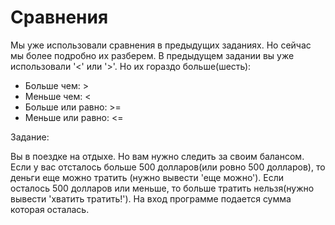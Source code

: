 # Сравнения 

Мы уже использовали сравнения в предыдущих заданиях. Но сейчас мы более подробно их разберем. В предыдущем задании вы уже использовали '<' или '>'. Но их гораздо больше(шесть):

* Больше чем: >
* Меньше чем: <
* Больше или равно: >=
* Меньше или равно: <=

Задание:

Вы в поездке на отдыхе. Но вам нужно следить за своим балансом. Если у вас отсталось больше 500 долларов(или ровно 500 долларов), то деньги еще можно тратить (нужно вывести 'еще можно'). Если осталось 500 долларов или меньше, то больше тратить нельзя(нужно вывести 'хватить тратить!'). На вход программе подается сумма которая осталась.